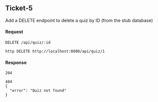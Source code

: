 ## Ticket-5

Add a DELETE endpoint to delete a quiz by ID (from the stub database)

#### Request

`DELETE /api/quiz/:id`

    http DELETE http://localhost:8080/api/quiz/1

#### Response

    204

    404 
    {
      "error": "Quiz not found"
    }


